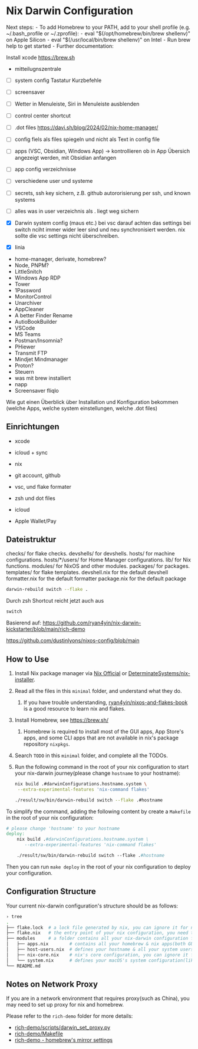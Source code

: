 # Nix Darwin Configuration

Next steps:
⁃ To add Homebrew to your PATH, add to your shell profile (e.g. ~/.bash_profile or ~/.zprofile):
⁃ eval "$(/opt/homebrew/bin/brew shellenv)" on Apple Silicon
	⁃	eval "$(/usr/local/bin/brew shellenv)" on Intel
⁃ Run brew help to get started
⁃ Further documentation:

Install xcode
https://brew.sh

- mitteilugnszentrale
- [ ] system config Tastatur Kurzbefehle
- [ ] screensaver
- [ ] Wetter in Menuleiste, Siri in Menuleiste ausblenden
- [ ] control center shortcut
- [ ] .dot files https://davi.sh/blog/2024/02/nix-home-manager/
- [ ] config fiels als files spiegeln und nicht als Text in config file
- [ ] apps (VSC, Obsidian, Windows App) -> kontrollieren ob in App Übersich angezeigt werden, mit Obsidian anfangen

- [ ] app config verzeichnisse
- [ ] verschiedene user und systeme
- [ ] secrets, ssh key sichern, z.B. github autororisierung per ssh, und known systems
- [ ] alles was in user verzeichnis als . liegt weg sichern
- [x] Darwin system config (maus etc.)
      bei vsc darauf achten das settings bei switch nciht immer wider leer sind und neu synchronisiert werden. nix sollte die vsc settings nicht überschreiben.

- [x] Iinia
- home-manager, derivate, homebrew?
- Node, PNPM?
- LittleSnitch
- Windows App RDP
- Tower
- 1Password
- MonitorControl
- Unarchiver
- AppCleaner
- A better Finder Rename
- AutioBookBuilder
- VSCode
- MS Teams
- Postman/Insomnia?
- PHiewer
- Transmit FTP
- Mindjet Mindmanager
- Proton?
- Steuern
- was mit brew installiert
- napp
- Screensaver fliqlo

Wie gut einen Überblick über Installation und Konfiguration bekommen (welche Apps, welche system einstellungen, welche .dot files)

## Einrichtungen

- xcode
- icloud + sync
- nix

- git account, github
- vsc, und flake formater
- zsh und dot files

- icloud
- Apple Wallet/Pay

## Dateistruktur

checks/ for flake checks.
devshells/ for devshells.
hosts/ for machine configurations.
hosts/\*/users/ for Home Manager configurations.
lib/ for Nix functions.
modules/ for NixOS and other modules.
packages/ for packages.
templates/ for flake templates.
devshell.nix for the default devshell
formatter.nix for the default formatter
package.nix for the default package

```bash
darwin-rebuild switch --flake .
```

Durch zsh Shortcut reicht jetzt auch aus

```bash
switch
```

Basierend auf:
https://github.com/ryan4yin/nix-darwin-kickstarter/blob/main/rich-demo

https://github.com/dustinlyons/nixos-config/blob/main

## How to Use

1. Install Nix package manager via [Nix Official](https://nixos.org/download.html#nix-install-macos) or [DeterminateSystems/nix-installer](https://github.com/DeterminateSystems/nix-installer).
2. Read all the files in this `minimal` folder, and understand what they do.
   1. If you have trouble understanding, [ryan4yin/nixos-and-flakes-book](https://github.com/ryan4yin/nixos-and-flakes-book) is a good resource to learn nix and flakes.
3. Install Homebrew, see <https://brew.sh/>
   1. Homebrew is required to install most of the GUI apps, App Store's apps, and some CLI apps that are not available in nix's package repository `nixpkgs`.
4. Search `TODO` in this `minimal` folder, and complete all the TODOs.
5. Run the following command in the root of your nix configuration to start your nix-darwin journey(please change `hostname` to your hostname):

   ```bash
   nix build .#darwinConfigurations.hostname.system \
   	--extra-experimental-features 'nix-command flakes'

   ./result/sw/bin/darwin-rebuild switch --flake .#hostname
   ```

To simplify the command, adding the following content by create a `Makefile` in the root of your nix configuration:

```makefile
# please change 'hostname' to your hostname
deploy:
	nix build .#darwinConfigurations.hostname.system \
	   --extra-experimental-features 'nix-command flakes'

	./result/sw/bin/darwin-rebuild switch --flake .#hostname
```

Then you can run `make deploy` in the root of your nix configuration to deploy your configuration.

## Configuration Structure

Your current nix-darwin configuration's structure should be as follows:

```bash
› tree
.
├── flake.lock  # a lock file generated by nix, you can ignore it for now
├── flake.nix   # the entry point of your nix configuration, you need to add your hostname here
├── modules     # a folder contains all your nix-darwin configuration files
│   ├── apps.nix        # contains all your homebrew & nix apps(both GUI & CLI)
│   ├── host-users.nix  # defines your hostname & all your system users
│   ├── nix-core.nix    # nix's core configuration, you can ignore it for now
│   └── system.nix      # defines your macOS's system configuration(like dock, trackpad, keyboard, finder, loginwindow, etc.)
└── README.md
```

## Notes on Network Proxy

If you are in a network environment that requires proxy(such as China), you may need to set up proxy for nix and homebrew.

Please refer to the `rich-demo` folder for more details:

- [rich-demo/scripts/darwin_set_proxy.py](/rich-demo/scripts/darwin_set_proxy.py)
- [rich-demo/Makefile](/rich-demo/Makefile)
- [rich-demo - homebrew's mirror settings](/rich-demo/modules/homebrew-mirror.nix)

